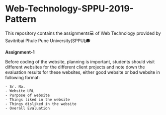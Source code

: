 # Web-Technology-SPPU-2019-Pattern

This repository contains the assignments💻 of Web Technology provided by Savitribai Phule Pune University(SPPU)🎓

**Assignment-1**

Before coding of the website, planning is important, students should visit different websites for the different client projects and note down the evaluation results for these websites, either good website or bad website in following format:

    - Sr. No.
    - Website URL
    - Purpose of website
    - Things liked in the website
    - Things disliked in the website
    - Overall Evaluation
